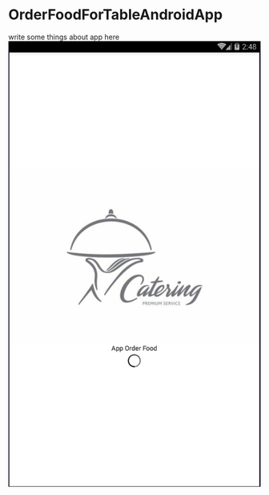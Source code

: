 # OrderFoodForTableAndroidApp
write some things about app here
![Splash Screen](./src/assets/images/splashscreen.PNG "Splash Screen")
